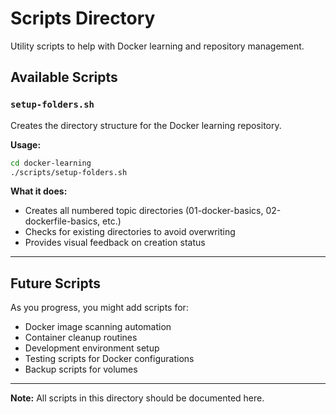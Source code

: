 # Scripts Directory

Utility scripts to help with Docker learning and repository management.

## Available Scripts

### `setup-folders.sh`
Creates the directory structure for the Docker learning repository.

**Usage:**
```bash
cd docker-learning
./scripts/setup-folders.sh
```

**What it does:**
- Creates all numbered topic directories (01-docker-basics, 02-dockerfile-basics, etc.)
- Checks for existing directories to avoid overwriting
- Provides visual feedback on creation status

---

## Future Scripts

As you progress, you might add scripts for:
- Docker image scanning automation
- Container cleanup routines
- Development environment setup
- Testing scripts for Docker configurations
- Backup scripts for volumes

---

**Note:** All scripts in this directory should be documented here.
